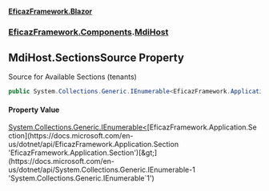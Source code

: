 #### [EficazFramework.Blazor](EficazFrameworkBlazor.md 'EficazFramework Blazor')
### [EficazFramework.Components](EficazFrameworkBlazor.md#EficazFramework.Components 'EficazFramework.Components').[MdiHost](EficazFramework.Components/MdiHost.md 'EficazFramework.Components.MdiHost')

## MdiHost.SectionsSource Property

Source for Available Sections (tenants)

```csharp
public System.Collections.Generic.IEnumerable<EficazFramework.Application.Section> SectionsSource { get; set; }
```

#### Property Value
[System.Collections.Generic.IEnumerable&lt;](https://docs.microsoft.com/en-us/dotnet/api/System.Collections.Generic.IEnumerable-1 'System.Collections.Generic.IEnumerable`1')[EficazFramework.Application.Section](https://docs.microsoft.com/en-us/dotnet/api/EficazFramework.Application.Section 'EficazFramework.Application.Section')[&gt;](https://docs.microsoft.com/en-us/dotnet/api/System.Collections.Generic.IEnumerable-1 'System.Collections.Generic.IEnumerable`1')